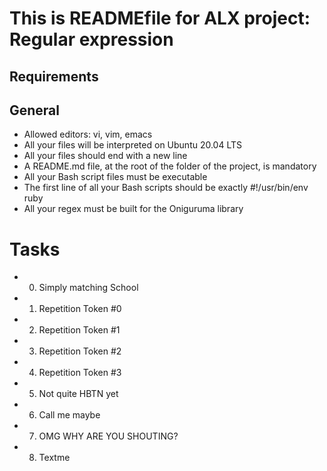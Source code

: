 # This is READMEfile for ALX project: Regular expression

## Requirements

## General
* Allowed editors: vi, vim, emacs
* All your files will be interpreted on Ubuntu 20.04 LTS
* All your files should end with a new line
* A README.md file, at the root of the folder of the project, is mandatory
* All your Bash script files must be executable
* The first line of all your Bash scripts should be exactly #!/usr/bin/env ruby
* All your regex must be built for the Oniguruma library

# Tasks
* 0. Simply matching School
* 1. Repetition Token #0
* 2. Repetition Token #1
* 3. Repetition Token #2
* 4. Repetition Token #3
* 5. Not quite HBTN yet
* 6. Call me maybe
* 7. OMG WHY ARE YOU SHOUTING?
* 8. Textme
